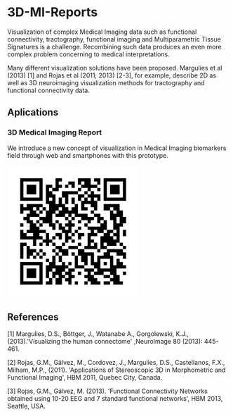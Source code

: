 # 3D-MI-Reports

Visualization of complex Medical Imaging data such as functional connectivity, tractography, functional imaging and Multiparametric Tissue Signatures is a challenge. Recombining such data produces an even more complex problem concerning to medical interpretations.

Many different visualization solutions have been proposed. Margulies et al (2013) [1] and Rojas et al (2011; 2013) [2-3], for example, describe 2D as well as 3D neuroimaging visualization methods for tractography and functional connectivity data.

## Aplications

### 3D Medical Imaging Report
We introduce a new concept of visualization in Medical Imaging biomarkers field through web and smartphones with this prototype.

[ ![QR-Brain-Edema](https://raw.githubusercontent.com/BIMCV-CSUSP/3D-MI-Reports/master/generate.png)](https://bimcv-csusp.github.io/3D-MI-Reports/)

## References
[1] Margulies, D.S., Böttger, J., Watanabe A., Gorgolewski, K.J., (2013).'Visualizing the human connectome' ,NeuroImage 80 (2013): 445-461.

[2] Rojas, G.M., Gálvez, M., Cordovez, J., Margulies, D.S., Castellanos, F.X., Milham, M.P., (2011). 'Applications of Stereoscopic 3D in Morphometric and Functional Imaging', HBM 2011, Quebec City, Canada.

[3] Rojas, G.M., Gálvez, M. (2013). 'Functional Connectivity Networks obtained using 10-20 EEG and 7 standard functional networks', HBM 2013, Seattle, USA.
